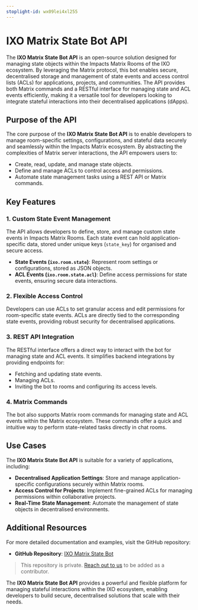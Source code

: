 ```yaml
---
stoplight-id: wx09lei4xl255
---
```


# IXO Matrix State Bot API

The **IXO Matrix State Bot API** is an open-source solution designed for managing state objects within the Impacts Matrix Rooms of the IXO ecosystem. By leveraging the Matrix protocol, this bot enables secure, decentralised storage and management of state events and access control lists (ACLs) for applications, projects, and communities. The API provides both Matrix commands and a RESTful interface for managing state and ACL events efficiently, making it a versatile tool for developers looking to integrate stateful interactions into their decentralised applications (dApps).

## Purpose of the API

The core purpose of the **IXO Matrix State Bot API** is to enable developers to manage room-specific settings, configurations, and stateful data securely and seamlessly within the Impacts Matrix ecosystem. By abstracting the complexities of Matrix server interactions, the API empowers users to:

- Create, read, update, and manage state objects.
- Define and manage ACLs to control access and permissions.
- Automate state management tasks using a REST API or Matrix commands.

## Key Features

### 1. Custom State Event Management

The API allows developers to define, store, and manage custom state events in Impacts Matrix Rooms. Each state event can hold application-specific data, stored under unique keys (`state_key`) for organised and secure access.

- **State Events (`ixo.room.state`)**: Represent room settings or configurations, stored as JSON objects.
- **ACL Events (`ixo.room.state.acl`)**: Define access permissions for state events, ensuring secure data interactions.

### 2. Flexible Access Control

Developers can use ACLs to set granular access and edit permissions for room-specific state events. ACLs are directly tied to the corresponding state events, providing robust security for decentralised applications.

### 3. REST API Integration

The RESTful interface offers a direct way to interact with the bot for managing state and ACL events. It simplifies backend integrations by providing endpoints for:

- Fetching and updating state events.
- Managing ACLs.
- Inviting the bot to rooms and configuring its access levels.

### 4. Matrix Commands

The bot also supports Matrix room commands for managing state and ACL events within the Matrix ecosystem. These commands offer a quick and intuitive way to perform state-related tasks directly in chat rooms.

## Use Cases

The **IXO Matrix State Bot API** is suitable for a variety of applications, including:

- **Decentralised Application Settings**: Store and manage application-specific configurations securely within Matrix rooms.
- **Access Control for Projects**: Implement fine-grained ACLs for managing permissions within collaborative projects.
- **Real-Time State Management**: Automate the management of state objects in decentralised environments.

## Additional Resources

For more detailed documentation and examples, visit the GitHub repository:

- **GitHub Repository**: [IXO Matrix State Bot](https://github.com/ixofoundation/ixo-matrix-state)

<!-- theme: info --> 
> This repository is private. [Reach out to us](https://linktr.ee/ixo_world) to be added as a contributor. 

The **IXO Matrix State Bot API** provides a powerful and flexible platform for managing stateful interactions within the IXO ecosystem, enabling developers to build secure, decentralised solutions that scale with their needs.



